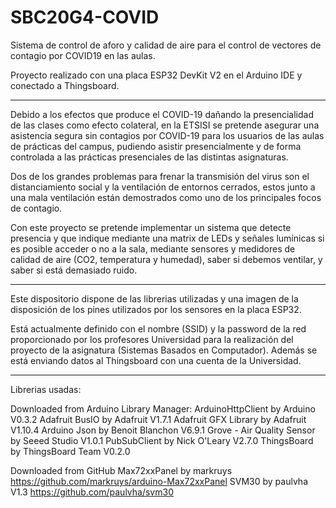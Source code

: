 # SBC20G4-COVID
Sistema de control de aforo y calidad de aire para el control de vectores de contagio por COVID19 en las aulas.

Proyecto realizado con una placa ESP32 DevKit V2 en el Arduino IDE y conectado a Thingsboard.

------------------------------------

Debido a los efectos que produce el COVID-19 dañando la presencialidad de las clases como efecto colateral, en la ETSISI se pretende asegurar una asistencia segura sin contagios por COVID-19 para los usuarios de las aulas de prácticas del campus, pudiendo asistir presencialmente y de forma controlada a las prácticas presenciales de las distintas asignaturas. 

Dos de los grandes problemas para frenar la transmisión del virus son el distanciamiento social y la ventilación de entornos cerrados, estos junto a una mala ventilación están demostrados como uno de los principales focos de contagio. 

Con este proyecto se pretende implementar un sistema que detecte presencia y que indique mediante una matrix de LEDs y señales lumínicas si es posible acceder o no a la sala, mediante sensores y medidores de calidad de aire (CO2, temperatura y humedad), saber si debemos ventilar, y saber si está demasiado ruido.

------------------------------------

Este dispositorio dispone de las librerias utilizadas y una imagen de la disposición de los pines utilizados por los sensores en la placa ESP32.

Está actualmente definido con el nombre (SSID) y la password de la red proporcionado por los profesores Universidad para la realización del proyecto de la asignatura (Sistemas Basados en Computador). Además se está enviando datos al Thingsboard con una cuenta de la Universidad.

------------------------------------

Librerias usadas:

Downloaded from Arduino Library Manager: 
ArduinoHttpClient by Arduino V0.3.2 
Adafruit BusIO by Adafruit V1.7.1 
Adafruit GFX Library by Adafruit V1.10.4 
Arduino Json by Benoit Blanchon V6.9.1 
Grove - Air Quality Sensor by Seeed Studio V1.0.1 
PubSubClient by Nick O'Leary V2.7.0 
ThingsBoard by ThingsBoard Team V0.2.0 

Downloaded from GitHub 
Max72xxPanel by markruys https://github.com/markruys/arduino-Max72xxPanel 
SVM30 by paulvha V1.3 https://github.com/paulvha/svm30 
